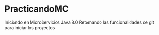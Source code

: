 # PracticandoMC
Iniciando en MicroServicios Java 8.0
Retomando las funcionalidades de git para iniciar los proyectos 
